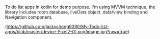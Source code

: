 To do list apps in kotlin for demo purpose. 
I'm using MVVM technique, the library includes room database, liveData object, data/view binding and Navigation component.

(https://github.com/jackychong9390/My-Todo-list-apps/blob/master/device-Pixel2-01.png/image.jpg?raw=true)

